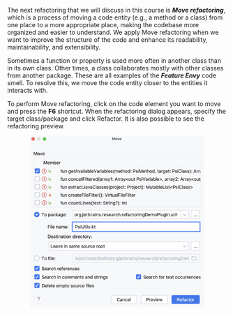 The next refactoring that we will discuss in this course is **_Move refactoring_**, which is a process of moving a code
entity (e.g., a method or a class) from one place to a more appropriate place, making the codebase more organized and
easier to understand. We apply Move refactoring when we want to improve the structure of the code and enhance its
readability, maintainability, and extensibility.

Sometimes a function or property is used more often in another class than in its own class. Other times, a class
collaborates mostly with other classes from another package. These are all examples of the **_Feature Envy_** code smell. To
resolve this, we move the code entity closer to the entities it interacts with.

To perform Move refactoring, click on the code element you want to move and press the **F6** shortcut. When the refactoring
dialog appears, specify the target class/package and click Refactor. It is also possible to see the refactoring preview.

<p align="center">
    <img src="../../../util/src/main/resources/images/MovingCode/WhatIsMoveMethodRefactoring/move_refactoring.png" alt="Move Dialog" width="400"/>
</p>
